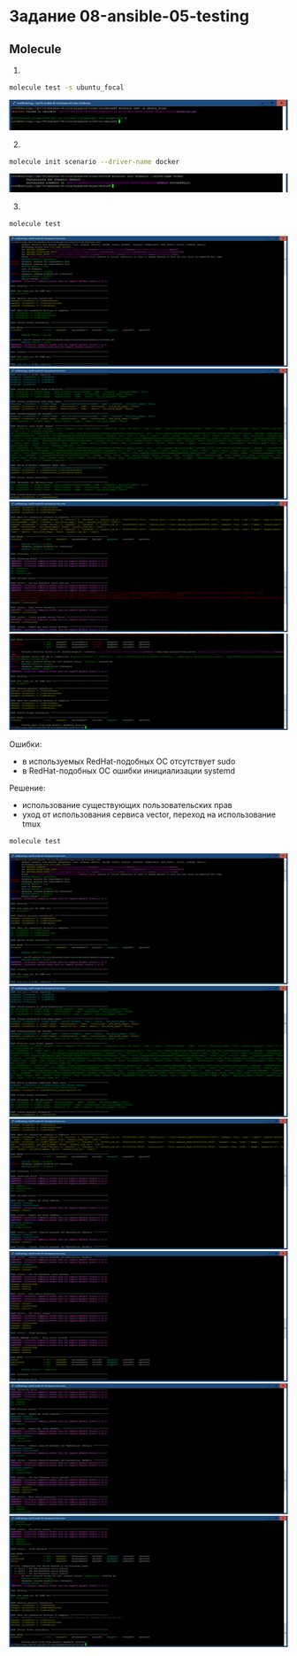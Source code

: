 # Задание 08-ansible-05-testing

## Molecule

1.

``` bash
molecule test -s ubuntu_focal
```
![Stage1](./pictures/Stage1.png)

2.
``` bash
molecule init scenario --driver-name docker
```
![Stage2](./pictures/Stage2.png)

3.
``` bash
molecule test
```

![Stage3_1_err](./pictures/Stage3_1_err.png)
![Stage3_2_err](./pictures/Stage3_2_err.png)
![Stage3_3_err](./pictures/Stage3_3_err.png)
![Stage3_4_err](./pictures/Stage3_4_err.png)

Ошибки:
 - в используемых RedHat-подобных ОС отсутствует sudo
 - в RedHat-подобных ОС ошибки инициализации systemd

Решение:
 - использование существующих пользовательских прав
 - уход от использования сервиса vector, переход на использование tmux

``` bash
molecule test
```

![Stage3_1_ok](./pictures/Stage3_1_ok.png)
![Stage3_2_ok](./pictures/Stage3_2_ok.png)
![Stage3_3_ok](./pictures/Stage3_3_ok.png)
![Stage3_4_ok](./pictures/Stage3_4_ok.png)
![Stage3_5_ok](./pictures/Stage3_5_ok.png)
![Stage3_6_ok](./pictures/Stage3_6_ok.png)


